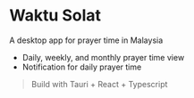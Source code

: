 # Waktu Solat

A desktop app for prayer time in Malaysia

 - Daily, weekly, and monthly prayer time view
 - Notification for daily prayer time

> Build with Tauri + React + Typescript